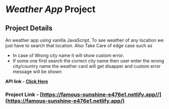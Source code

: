 # *Weather App* Project

## Project Details
An weather app using vanilla JavaScript. To see weather of any location we just have to search that location.
Also Take Care of edge case such as 

- In case of Wrong city name it will show custom error.
- If some one first search the correct city name then user enter the wrong city/country name the weather card will get disapper and custom error message will be shown 


**API link - [Click Here](https://openweathermap.org/)**


### Project Link - [https://famous-sunshine-e476e1.netlify.app//](https://famous-sunshine-e476e1.netlify.app/)


